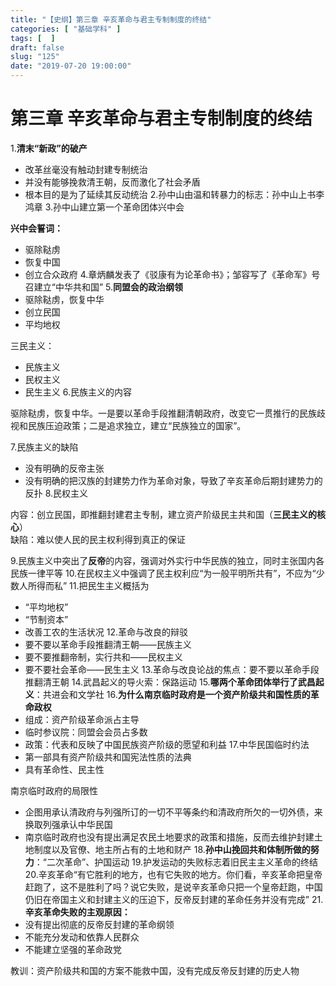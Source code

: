 ```yaml
---
title: "【史纲】第三章 辛亥革命与君主专制制度的终结"
categories: [ "基础学科" ]
tags: [  ]
draft: false
slug: "125"
date: "2019-07-20 19:00:00"
---
```


# 第三章    辛亥革命与君主专制制度的终结

1.**清末“新政”的破产**
-  改革丝毫没有触动封建专制统治
- 并没有能够挽救清王朝，反而激化了社会矛盾
- 根本目的是为了延续其反动统治
2.孙中山由温和转暴力的标志：孙中山上书李鸿章
3.孙中山建立第一个革命团体兴中会

**兴中会誓词：**

- 驱除鞑虏
- 恢复中国
- 创立合众政府
4.章炳麟发表了《驳康有为论革命书》；邹容写了《革命军》号召建立“中华共和国”
5.**同盟会的政治纲领**
-  驱除鞑虏，恢复中华
- 创立民国
- 平均地权

三民主义：

-  民族主义
- 民权主义
- 民生主义
6.民族主义的内容

驱除鞑虏，恢复中华。一是要以革命手段推翻清朝政府，改变它一贯推行的民族歧视和民族压迫政策；二是追求独立，建立“民族独立的国家”。

7.民族主义的缺陷
-  没有明确的反帝主张
- 没有明确的把汉族的封建势力作为革命对象，导致了辛亥革命后期封建势力的反扑
8.民权主义

内容：创立民国，即推翻封建君主专制，建立资产阶级民主共和国（**三民主义的核心**）<br />缺陷：难以使人民的民主权利得到真正的保证

9.民族主义中突出了**反帝**的内容，强调对外实行中华民族的独立，同时主张国内各民族一律平等
10.在民权主义中强调了民主权利应“为一般平明所共有”，不应为“少数人所得而私”
11.把民生主义概括为
- “平均地权”
- “节制资本”
- 改善工农的生活状况
12.革命与改良的辩驳
-  要不要以革命手段推翻清王朝——民族主义
- 要不要推翻帝制，实行共和——民权主义
- 要不要社会革命——民生主义
13.革命与改良论战的焦点：要不要以革命手段推翻清王朝
14.武昌起义的导火索：保路运动
15.**哪两个革命团体举行了武昌起义**：共进会和文学社
16.**为什么南京临时政府是一个资产阶级共和国性质的革命政权**
- 组成：资产阶级革命派占主导
- 临时参议院：同盟会会员占多数
- 政策：代表和反映了中国民族资产阶级的愿望和利益
17.中华民国临时约法
-  第一部具有资产阶级共和国宪法性质的法典
- 具有革命性、民主性

南京临时政府的局限性

-  企图用承认清政府与列强所订的一切不平等条约和清政府所欠的一切外债，来换取列强承认中华民国
- 南京临时政府也没有提出满足农民土地要求的政策和措施，反而去维护封建土地制度以及官僚、地主所占有的土地和财产
18.**孙中山挽回共和体制所做的努力**：“二次革命”、护国运动
19.护发运动的失败标志着旧民主主义革命的终结
20.辛亥革命“有它胜利的地方，也有它失败的地方。你们看，辛亥革命把皇帝赶跑了，这不是胜利了吗？说它失败，是说辛亥革命只把一个皇帝赶跑，中国仍旧在帝国主义和封建主义的压迫下，反帝反封建的革命任务并没有完成”
21.**辛亥革命失败的主观原因：**
-  没有提出彻底的反帝反封建的革命纲领
- 不能充分发动和依靠人民群众
- 不能建立坚强的革命政党

教训：资产阶级共和国的方案不能救中国，没有完成反帝反封建的历史人物
